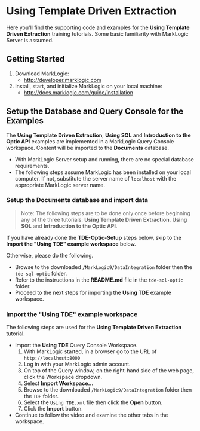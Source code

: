 # Using Template Driven Extraction
Here you'll find the supporting code and examples for the **Using Template Driven Extraction** training tutorials.  Some basic familiarity with MarkLogic Server is assumed.

## Getting Started
1. Download MarkLogic:
	* http://developer.marklogic.com
2. Install, start, and initialize MarkLogic on your local machine:
	* http://docs.marklogic.com/guide/installation

## Setup the Database and Query Console for the Examples
The **Using Template Driven Extraction**, **Using SQL** and **Introduction to the Optic API** examples are implemented in a MarkLogic Query Console workspace. Content will be imported to the **Documents** database.

* With MarkLogic Server setup and running, there are no special database requirements.
* The following steps assume MarkLogic has been installed on your local computer. If not, substitute the server name of `localhost` with  the appropriate MarkLogic server name.

### Setup the Documents database and import data
>Note: The following steps are to be done only once before beginning any of the three tutorials: **Using Template Driven Extraction**, **Using SQL** and **Introduction to the Optic API**.

If you have already done the **TDE-Optic-Setup** steps below, skip to the **Import the "Using TDE" example workspace** below.

Otherwise, please do the following.

* Browse to the downloaded `/MarkLogic9/DataIntegration` folder then the `tde-sql-optic` folder.
* Refer to the instructions in the **README.md** file in the `tde-sql-optic` folder.
* Proceed to the next steps for importing the **Using TDE** example workspace.

### Import the "Using TDE" example workspace
The following steps are used for the **Using Template Driven Extraction** tutorial.

* Import the **Using TDE** Query Console Workspace.
	1. With MarkLogic started, in a browser go to the URL of `http://localhost:8000`
	2. Log in with your MarkLogic admin account.
	3. On top of the Query window, on the right-hand side of the web page, click the Workspace dropdown.
	4. Select **Import Workspace...**
	5. Browse to the downloaded `/MarkLogic9/DataIntegration` folder then the `TDE` folder.
	6. Select the `Using TDE.xml` file then click the **Open** button.
	7. Click the **Import** button.
* Continue to follow the video and examine the other tabs in the workspace.
